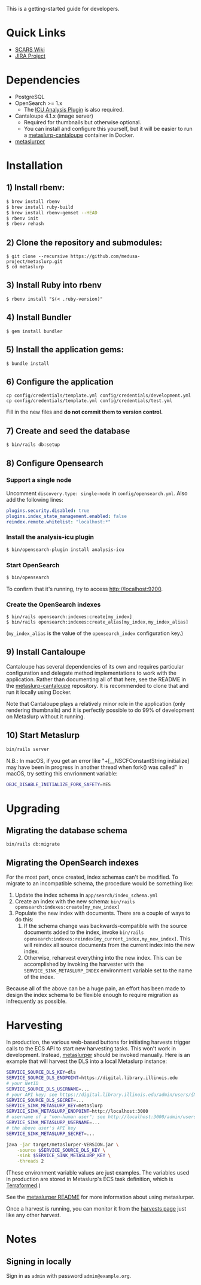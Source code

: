 This is a getting-started guide for developers.

# Quick Links

* [SCARS Wiki](https://wiki.illinois.edu/wiki/display/scrs/Search+Gateway)
* [JIRA Project](https://bugs.library.illinois.edu/projects/DLDS)

# Dependencies

* PostgreSQL
* OpenSearch >= 1.x
    * The [ICU Analysis Plugin](https://opensearch.org/docs/1.3/install-and-configure/plugins/)
      is also required.
* Cantaloupe 4.1.x (image server)
    * Required for thumbnails but otherwise optional.
    * You can install and configure this yourself, but it will be easier
      to run a
      [metaslurp-cantaloupe](https://github.com/medusa-project/metaslurp-cantaloupe)
      container in Docker.
* [metaslurper](https://github.com/medusa-project/metaslurper)

# Installation

## 1) Install rbenv:

```bash
$ brew install rbenv
$ brew install ruby-build
$ brew install rbenv-gemset --HEAD
$ rbenv init
$ rbenv rehash
```

## 2) Clone the repository and submodules:

```
$ git clone --recursive https://github.com/medusa-project/metaslurp.git
$ cd metaslurp
```

## 3) Install Ruby into rbenv

`$ rbenv install "$(< .ruby-version)"`

## 4) Install Bundler

`$ gem install bundler`

## 5) Install the application gems:

`$ bundle install`

## 6) Configure the application

```
cp config/credentials/template.yml config/credentials/development.yml
cp config/credentials/template.yml config/credentials/test.yml
```
Fill in the new files and **do not commit them to version control.**

## 7) Create and seed the database

`$ bin/rails db:setup`

## 8) Configure Opensearch

### Support a single node

Uncomment `discovery.type: single-node` in `config/opensearch.yml`. Also add
the following lines:

```yaml
plugins.security.disabled: true
plugins.index_state_management.enabled: false
reindex.remote.whitelist: "localhost:*"
```

### Install the analysis-icu plugin

```sh
$ bin/opensearch-plugin install analysis-icu
```

### Start OpenSearch
```sh
$ bin/opensearch
```

To confirm that it's running, try to access
[http://localhost:9200](http://localhost:9200).

### Create the OpenSearch indexes

```
$ bin/rails opensearch:indexes:create[my_index]
$ bin/rails opensearch:indexes:create_alias[my_index,my_index_alias]
```

(`my_index_alias` is the value of the `opensearch_index` configuration key.)

## 9) Install Cantaloupe

Cantaloupe has several dependencies of its own and requires particular
configuration and delegate method implementations to work with the application.
Rather than documenting all of that here, see the README in the
[metaslurp-cantaloupe](https://github.com/medusa-project/metaslurp-cantaloupe)
repository. It is recommended to clone that and run it locally using Docker.

Note that Cantaloupe plays a relatively minor role in the application (only
rendering thumbnails) and it is perfectly possible to do 99% of development on
Metaslurp without it running.

## 10) Start Metaslurp

```sh
bin/rails server
```

N.B.: In macOS, if you get an error like "+[__NSCFConstantString initialize]
may have been in progress in another thread when fork() was called" in macOS,
try setting this envrionment variable:

```sh
OBJC_DISABLE_INITIALIZE_FORK_SAFETY=YES
```

# Upgrading

## Migrating the database schema

`bin/rails db:migrate`

## Migrating the OpenSearch indexes

For the most part, once created, index schemas can't be modified. To migrate
to an incompatible schema, the procedure would be something like:

1. Update the index schema in `app/search/index_schema.yml`
2. Create an index with the new schema:
   `bin/rails opensearch:indexes:create[my_new_index]`
3. Populate the new index with documents. There are a couple of ways to do
   this:
    1. If the schema change was backwards-compatible with the source documents
       added to the index, invoke
       `bin/rails opensearch:indexes:reindex[my_current_index,my_new_index]`.
       This will reindex all source documents from the current index into the
       new index.
    2. Otherwise, reharvest everything into the new index. This can be
       accomplished by invoking the harvester with the
       `SERVICE_SINK_METASLURP_INDEX` environment variable set to the name of
       the index.

Because all of the above can be a huge pain, an effort has been made to design
the index schema to be flexible enough to require migration as infrequently as
possible.

# Harvesting

In production, the various web-based buttons for initiating harvests trigger
calls to the ECS API to start new harvesting tasks. This won't work in
development. Instead, [metaslurper](https://github.com/medusa-project/metaslurper)
should be invoked manually. Here is an example that will harvest the DLS into a
local Metaslurp instance:

```sh
SERVICE_SOURCE_DLS_KEY=dls
SERVICE_SOURCE_DLS_ENDPOINT=https://digital.library.illinois.edu
# your NetID
SERVICE_SOURCE_DLS_USERNAME=...
# your API key; see https://digital.library.illinois.edu/admin/users/{NetID}
SERVICE_SOURCE_DLS_SECRET=...
SERVICE_SINK_METASLURP_KEY=metaslurp
SERVICE_SINK_METASLURP_ENDPOINT=http://localhost:3000
# username of a "non-human user"; see http://localhost:3000/admin/users
SERVICE_SINK_METASLURP_USERNAME=...
# the above user's API key
SERVICE_SINK_METASLURP_SECRET=...

java -jar target/metaslurper-VERSION.jar \
    -source $SERVICE_SOURCE_DLS_KEY \
    -sink $SERVICE_SINK_METASLURP_KEY \
    -threads 2
```
(These environment variable values are just examples. The variables used in
production are stored in Metaslurp's ECS task definition, which is
[Terraformed](https://github.com/UIUCLibrary/aws-metadata-prod-service/blob/master/container_defs/metaslurper.json.tpl).)

See the
[metaslurper README](https://github.com/medusa-project/metaslurper) for more
information about using metaslurper.

Once a harvest is running, you can monitor it from the
[harvests page](http://localhost:3000/admin/harvests) just like any other
harvest.

# Notes

## Signing in locally

Sign in as `admin` with password `admin@example.org`.
